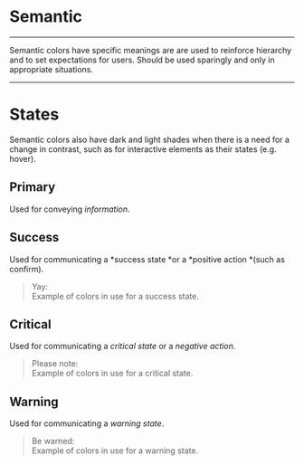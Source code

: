 
# Semantic

---

Semantic colors have specific meanings are are used to reinforce hierarchy and to set expectations for users. Should be used sparingly and only in appropriate situations.

---

# States

Semantic colors also have dark and light shades when there is a need for a change in contrast, such as for interactive elements as their states (e.g. hover).

## Primary

Used for conveying *information*.

## Success

Used for communicating a *success state *or a *positive action *(such as confirm).

> Yay:  
> Example of colors in use for a success state.

## Critical

Used for communicating a *critical state* or a *negative action*.

> Please note:  
> Example of colors in use for a critical state.

## Warning

Used for communicating a *warning state*.

> Be warned:  
> Example of colors in use for a warning state.